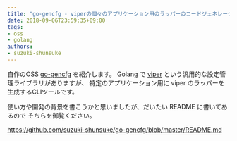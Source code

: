 ```yaml
---
title: "go-gencfg - viperの個々のアプリケーション用のラッパーのコードジェネレータ"
date: 2018-09-06T23:59:35+09:00
tags:
- oss
- golang
authors:
- suzuki-shunsuke
---
```


自作のOSS [go-gencfg](https://github.com/suzuki-shunsuke/go-gencfg) を紹介します。
Golang で [viper](https://github.com/spf13/viper) という汎用的な設定管理ライブラリがありますが、
特定のアプリケーション用に viper のラッパーを生成するCLIツールです。

使い方や開発の背景を書こうかと思いましたが、だいたい README に書いてあるので
そちらを御覧ください。

https://github.com/suzuki-shunsuke/go-gencfg/blob/master/README.md
